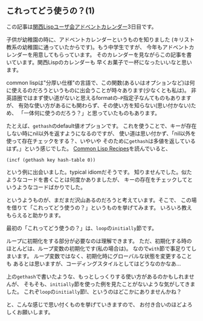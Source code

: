 ## これってどう使うの？(1)

この記事は[関西Lispユーザ会アドベントカレンダー](https://adventar.org/calendars/2490)3日目です。

子供が幼稚園の時に、アドベントカレンダーというものを知りました
(キリスト教系の幼稚園に通っていたからです)。もう中学生ですが、
今年もアドベントカレンダーを用意してもらっています。
そのカレンダーを見ながらこの記事を書いています。関西Lispのカレンダーも
早くお菓子で一杯になったいいなと思います。

common lispは"分厚い仕様"の言語で、この関数(あるいはオプションなど)は何
に使えるのだろうというものに出会うことが時々あります(少なくとも私は)。
非英語圏ではまず使い道がないと思えるformatの`~P`指定子なんてものもありますが、
有効な使い方があるにも関わらず、その使い方を知らない(思い付かない)ため、
「一体何に使うのだろう？」と思っていたものもあります。

たとえば、`gethash`のdefault値オプションです。
これを使うことで、キーが存在しない時にnil以外を返すようになるのですが、
使い道は思い付かず、「nil以外を使って存在チェックをする？、いやいや
そのために`gethash`は多値を返しているはず。」という感じでした。
[Common Lisp Recipes](http://weitz.de/cl-recipes/)を読んでいると、

```
(incf (gethash key hash-table 0))
```

という例に出会いました。typical idiomだそうです。
知りませんでした。似たようなコードを書くことは何度かありましたが、
キーの存在をチェックしてというようなコードばかりでした。

というようものが、まだまだ沢山あるのだろうと考えています。そこで、
この場を借りて「これってどう使うの？」というものを挙げてみます。
いろいろ教えもらえると助かります。

最初の「これってどう使うの？」は、`loop`の`initially`節です。

ループに初期化をする部分が必要なのは理解できます。
ただ、初期化する時のほとんどは、ループ変数の初期化です(私の場合は)。
なので`with`節で事足りてしまいます。
ループ変数ではなく、初期化時にグローバルな状態を変更することも
あるとは思いますが、コーディングスタイルとしてはどうなのかなあ…

上の`gethash`で書いたような、もっとしっくりする使い方があるのかもしれませんが、
そもそも、`initially`節を使った例を見たことがないような気がしてきました。
これぞ`loop`の`initially`節!、というのはどこかにありませんかね？

と、こんな感じで思い付くものを挙げていきますので、
お付き合いのほどよろしくお願いします。


